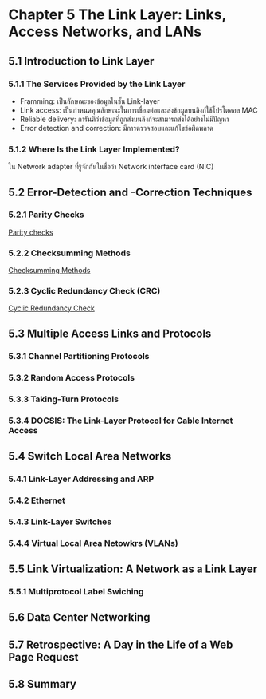 # Chapter 5 The Link Layer: Links, Access Networks, and LANs

## 5.1 Introduction to Link Layer

### 5.1.1 The Services Provided by the Link Layer

- Framming: เป็นลักษณะของข้อมูลในชั้น Link-layer
- Link access: เป็นกำหนดคุณลักษณะในการเชื่อมต่อและส่งข้อมูลบนลิงก์ใช้โปรโตคอล MAC
- Reliable delivery: การันตีว่าข้อมูลที่ถูกส่งบนลิงก์จะสามารถส่งได้อย่างไม่มีปัญหา
- Error detection and correction: มีการตรวจสอบและแก้ไขข้อผิดพลาด

### 5.1.2 Where Is the Link Layer Implemented?

ใน Network adapter ที่รู้จักกันในชื่อว่า Network interface card (NIC)

## 5.2 Error-Detection and -Correction Techniques

### 5.2.1 Parity Checks

[Parity checks](https://en.wikipedia.org/wiki/Parity_bit)

### 5.2.2 Checksumming Methods

[Checksumming Methods](https://en.wikipedia.org/wiki/Checksum)

### 5.2.3 Cyclic Redundancy Check (CRC)

[Cyclic Redundancy Check](https://en.wikipedia.org/wiki/Cyclic_redundancy_check)

## 5.3 Multiple Access Links and Protocols

### 5.3.1 Channel Partitioning Protocols

### 5.3.2 Random Access Protocols

### 5.3.3 Taking-Turn Protocols

### 5.3.4 DOCSIS: The Link-Layer Protocol for Cable Internet Access

## 5.4 Switch Local Area Networks

### 5.4.1 Link-Layer Addressing and ARP

### 5.4.2 Ethernet

### 5.4.3 Link-Layer Switches

### 5.4.4 Virtual Local Area Netowkrs (VLANs)

## 5.5 Link Virtualization: A Network as a Link Layer

### 5.5.1 Multiprotocol Label Swiching

## 5.6 Data Center Networking

## 5.7 Retrospective: A Day in the Life of a Web Page Request

## 5.8 Summary
